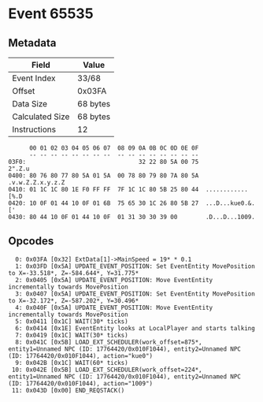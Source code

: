 # Event 65535

## Metadata

| Field           | Value    |
|-----------------|----------|
| Event Index     | 33/68    |
| Offset          | 0x03FA   |
| Data Size       | 68 bytes |
| Calculated Size | 68 bytes |
| Instructions    | 12       |

```
      00 01 02 03 04 05 06 07  08 09 0A 0B 0C 0D 0E 0F
      -- -- -- -- -- -- -- --  -- -- -- -- -- -- -- --
03F0:                                32 22 80 5A 00 75            2".Z.u
0400: 80 76 80 77 80 5A 01 5A  00 78 80 79 80 7A 80 5A  .v.w.Z.Z.x.y.z.Z
0410: 01 1C 1C 80 1E F0 FF FF  7F 1C 1C 80 5B 25 80 44  ............[%.D
0420: 10 0F 01 44 10 0F 01 6B  75 65 30 1C 26 80 5B 27  ...D...kue0.&.['
0430: 80 44 10 0F 01 44 10 0F  01 31 30 30 39 00        .D...D...1009.  
```

## Opcodes

```
  0: 0x03FA [0x32] ExtData[1]->MainSpeed = 19* * 0.1
  1: 0x03FD [0x5A] UPDATE_EVENT_POSITION: Set EventEntity MovePosition to X=-33.518*, Z=-584.644*, Y=31.775*
  2: 0x0405 [0x5A] UPDATE_EVENT_POSITION: Move EventEntity incrementally towards MovePosition
  3: 0x0407 [0x5A] UPDATE_EVENT_POSITION: Set EventEntity MovePosition to X=-32.172*, Z=-587.202*, Y=30.496*
  4: 0x040F [0x5A] UPDATE_EVENT_POSITION: Move EventEntity incrementally towards MovePosition
  5: 0x0411 [0x1C] WAIT(30* ticks)
  6: 0x0414 [0x1E] EventEntity looks at LocalPlayer and starts talking
  7: 0x0419 [0x1C] WAIT(30* ticks)
  8: 0x041C [0x5B] LOAD_EXT_SCHEDULER(work_offset=875*, entity1=Unnamed NPC (ID: 17764420/0x010F1044), entity2=Unnamed NPC (ID: 17764420/0x010F1044), action="kue0")
  9: 0x042B [0x1C] WAIT(60* ticks)
 10: 0x042E [0x5B] LOAD_EXT_SCHEDULER(work_offset=224*, entity1=Unnamed NPC (ID: 17764420/0x010F1044), entity2=Unnamed NPC (ID: 17764420/0x010F1044), action="1009")
 11: 0x043D [0x00] END_REQSTACK()
```
